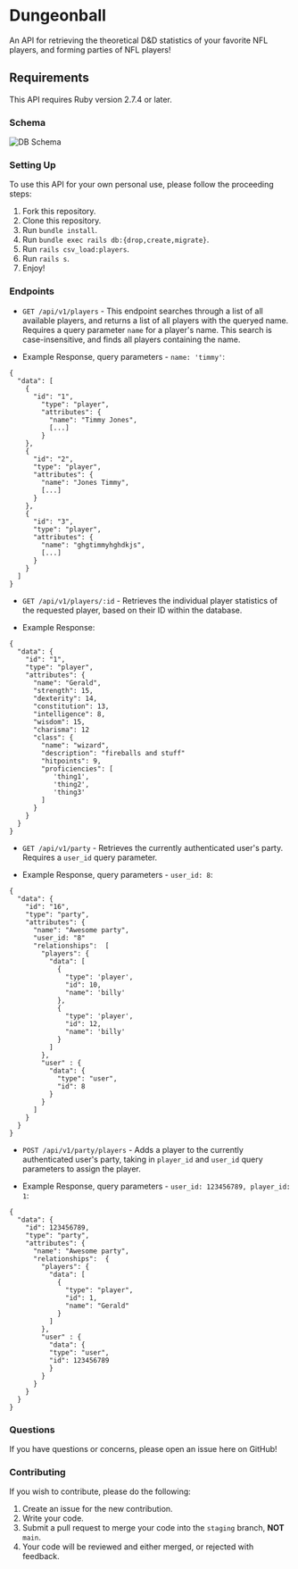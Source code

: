 # Dungeonball
An API for retrieving the theoretical D&D statistics of your favorite NFL players, and forming parties of NFL players!

## Requirements
This API requires Ruby version 2.7.4 or later.

### Schema
![DB Schema](https://github.com/Dungeon-ball/dungeonball-be/blob/zel-readme-update/db/DB%20Schema.png "DB Schema")

### Setting Up
To use this API for your own personal use, please follow the proceeding steps:

1. Fork this repository.
2. Clone this repository.
3. Run `bundle install`.
4. Run `bundle exec rails db:{drop,create,migrate}`.
5. Run `rails csv_load:players`.
6. Run `rails s`.
7. Enjoy!

### Endpoints
* ` GET /api/v1/players ` - This endpoint searches through a list of all available players, and returns a list of all players with the queryed name.
Requires a query parameter ```name``` for a player's name.  This search is case-insensitive, and finds all players containing the name.
- Example Response, query parameters - `name: 'timmy'`:

```
{
  "data": [
    {
      "id": "1",
        "type": "player",
        "attributes": {
          "name": "Timmy Jones",
          [...]
        }
    },
    {
      "id": "2",
      "type": "player",
      "attributes": {
        "name": "Jones Timmy",
        [...]
      }
    },
    {
      "id": "3",
      "type": "player",
      "attributes": {
        "name": "ghgtimmyhghdkjs",
        [...]
      }
    }
  ]
}
```

* ` GET /api/v1/players/:id ` - Retrieves the individual player statistics of the requested player, based on their ID within the database.
- Example Response:

```
{
  "data": {
    "id": "1",
    "type": "player",
    "attributes": {
      "name": "Gerald",
      "strength": 15,
      "dexterity": 14,
      "constitution": 13,
      "intelligence": 8,
      "wisdom": 15,
      "charisma": 12
      "class": { 
        "name": "wizard", 
        "description": "fireballs and stuff"
        "hitpoints": 9, 
        "proficiencies": [ 
           'thing1', 
           'thing2', 
           'thing3' 
        ]
      } 
    }
  }
}
```

* ` GET /api/v1/party ` - Retrieves the currently authenticated user's party.  Requires a `user_id` query parameter.
- Example Response, query parameters - `user_id: 8`:

```
{
  "data": {
    "id": "16",
    "type": "party",
    "attributes": {
      "name": "Awesome party",
      "user_id: "8"
      "relationships":  [
        "players": {
          "data": [
            {
              "type": 'player',
              "id": 10,
              "name": 'billy'
            },
            {
              "type": 'player',
              "id": 12,
              "name": 'billy'
            }
          ]
        },
        "user" : {
          "data": {
            "type": "user",
            "id": 8
          }
        }
      ]
    }
  }
}
```

* ` POST /api/v1/party/players ` - Adds a player to the currently authenticated user's party, taking in `player_id` and `user_id` query parameters to assign the player.
- Example Response, query parameters - `user_id: 123456789, player_id: 1`:

```
{
  "data": {
    "id": 123456789,
    "type": "party",
    "attributes": {
      "name": "Awesome party",
      "relationships":  {
        "players": {
          "data": [
            {
              "type": "player",
              "id": 1,
              "name": "Gerald"
            }
          ]
        },
        "user" : {
          "data": {
          "type": "user",
          "id": 123456789
          }
        }
      }
    }
  }
}
```

### Questions
If you have questions or concerns, please open an issue here on GitHub!

### Contributing
If you wish to contribute, please do the following:
1. Create an issue for the new contribution.
2. Write your code.
3. Submit a pull request to merge your code into the `staging` branch, **NOT** `main`.
4. Your code will be reviewed and either merged, or rejected with feedback.
